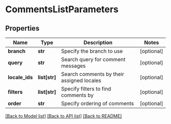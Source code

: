 # CommentsListParameters

## Properties
Name | Type | Description | Notes
------------ | ------------- | ------------- | -------------
**branch** | **str** | Specify the branch to use | [optional] 
**query** | **str** | Search query for comment messages | [optional] 
**locale_ids** | **list[str]** | Search comments by their assigned locales | [optional] 
**filters** | **list[str]** | Specify filters to find comments by | [optional] 
**order** | **str** | Specify ordering of comments | [optional] 

[[Back to Model list]](../README.md#documentation-for-models) [[Back to API list]](../README.md#documentation-for-api-endpoints) [[Back to README]](../README.md)


